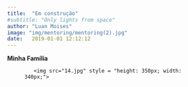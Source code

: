 ```yaml
---
title:  "Em construção"
#subtitle: "Only lights from space"
author: "Luan Moises"
image: "img/mentoring/mentoring(2).jpg"
date:   2019-01-01 12:12:12
---
```


**Minha Família** 

<figure class = "half">

       <img src="14.jpg" style = "height: 350px; width: 340px;">
       
</figure>



